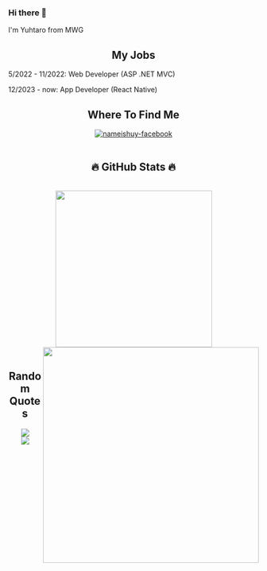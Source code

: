 ### Hi there 👋
<p>I'm Yuhtaro from MWG</p>
<h2 align="center">My Jobs</h2>
<p>5/2022 - 11/2022: Web Developer (ASP .NET MVC) </p>
<p> 12/2023 - now: App Developer (React Native) </p>
<h2 align="center">Where To Find Me</h2>
<div align="center">
  <a href="https://www.facebook.com/yuhtaro.it/" target="blank">
    <img src="https://img.icons8.com/bubbles/100/000000/facebook-new.png" alt="nameishuy-facebook" />
  </a>
</div>
<br />

<h2 align="center">🔥 GitHub Stats 🔥</h2>
<!-- https://github.com/anuraghazra/github-readme-stats -->
<br />
<div align=center>
  <a href="#" title="nameishuy">
    <img width="315" align="center" src="https://github-readme-stats.vercel.app/api/top-langs/?username=nameishuy&layout=compact" />
  </a>
  <a href="#" title="nameishuy">
    <img align="right" width="434" src="https://github-readme-stats.vercel.app/api?username=nameishuy&show_icons=true&theme=react&border_color=61dafb&hide_border=true" />
  </a>
</div>

<br />

<h2 align="center">Random Quotes</h2>
<div align="center"> 
  <img src="https://github-readme-quotes.herokuapp.com/quote?theme=dark&animation=grow_out_in&layout=churchill&font=Redressed"/>
</div>
<div align="center">
  <img src="https://i.pinimg.com/originals/2a/4b/64/2a4b64142ad808bfe4bf8d028cb3abce.gif"/>
</div>

